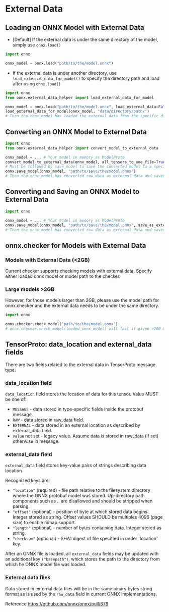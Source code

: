 <!--- SPDX-License-Identifier: Apache-2.0 -->

# External Data

## Loading an ONNX Model with External Data

* [Default] If the external data is under the same directory of the model, simply use `onnx.load()`
```python
import onnx

onnx_model = onnx.load("path/to/the/model.onnx")
```

* If the external data is under another directory, use `load_external_data_for_model()` to specify the directory path and load after using `onnx.load()`

```python
import onnx
from onnx.external_data_helper import load_external_data_for_model

onnx_model = onnx.load("path/to/the/model.onnx", load_external_data=False)
load_external_data_for_model(onnx_model, "data/directory/path/")
# Then the onnx_model has loaded the external data from the specific directory
```

## Converting an ONNX Model to External Data
```python
import onnx
from onnx.external_data_helper import convert_model_to_external_data

onnx_model = ... # Your model in memory as ModelProto
convert_model_to_external_data(onnx_model, all_tensors_to_one_file=True, location="filename", size_threshold=1024, convert_attribute=False)
# Must be followed by save_model to save the converted model to a specific path
onnx.save_model(onnx_model, "path/to/save/the/model.onnx")
# Then the onnx_model has converted raw data as external data and saved to specific directory
```

## Converting and Saving an ONNX Model to External Data
```python
import onnx

onnx_model = ... # Your model in memory as ModelProto
onnx.save_model(onnx_model, "path/to/save/the/model.onnx", save_as_external_data=True, all_tensors_to_one_file=True, location="filename", size_threshold=1024, convert_attribute=False)
# Then the onnx_model has converted raw data as external data and saved to specific directory
```

## onnx.checker for Models with External Data

### Models with External Data (<2GB)

Current checker supports checking models with external data. Specify either loaded onnx model or model path to the checker.

### Large models >2GB
However, for those models larger than 2GB, please use the model path for onnx.checker and the external data needs to be under the same directory.

```python
import onnx

onnx.checker.check_model("path/to/the/model.onnx")
# onnx.checker.check_model(loaded_onnx_model) will fail if given >2GB model
```

## TensorProto: data_location and external_data fields

There are two fields related to the external data in TensorProto message type.

### data_location field
`data_location` field stores the location of data for this tensor. Value MUST be one of:
* `MESSAGE` - data stored in type-specific fields inside the protobuf message.
* `RAW` - data stored in raw_data field.
* `EXTERNAL` - data stored in an external location as described by external_data field.
* `value` not set - legacy value. Assume data is stored in raw_data (if set) otherwise in message.

### external_data field
`external_data` field stores key-value pairs of strings describing data location

Recognized keys are:

* `"location"` (required) - file path relative to the filesystem directory where the ONNX protobuf model was stored. Up-directory path components such as .. are disallowed and should be stripped when parsing.
* `"offset"` (optional) - position of byte at which stored data begins. Integer stored as string. Offset values SHOULD be multiples 4096 (page size) to enable mmap support.
* `"length"` (optional) - number of bytes containing data. Integer stored as string.
* `"checksum"` (optional) - SHA1 digest of file specified in under 'location' key.

After an ONNX file is loaded, all `external_data` fields may be updated with an additional key `("basepath")`, which stores the path to the directory from which he ONNX model file was loaded.

### External data files
Data stored in external data files will be in the same binary bytes string format as is used by the `raw_data` field in current ONNX implementations.

Reference
https://github.com/onnx/onnx/pull/678
